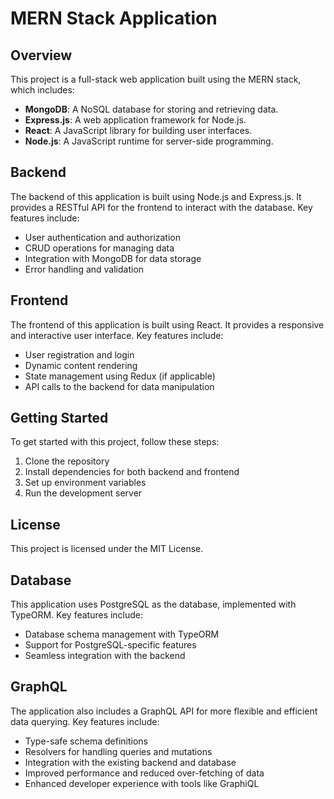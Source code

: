 # MERN Stack Application

## Overview

This project is a full-stack web application built using the MERN stack, which includes:

- **MongoDB**: A NoSQL database for storing and retrieving data.
- **Express.js**: A web application framework for Node.js.
- **React**: A JavaScript library for building user interfaces.
- **Node.js**: A JavaScript runtime for server-side programming.

## Backend

The backend of this application is built using Node.js and Express.js. It provides a RESTful API for the frontend to interact with the database. Key features include:

- User authentication and authorization
- CRUD operations for managing data
- Integration with MongoDB for data storage
- Error handling and validation

## Frontend

The frontend of this application is built using React. It provides a responsive and interactive user interface. Key features include:

- User registration and login
- Dynamic content rendering
- State management using Redux (if applicable)
- API calls to the backend for data manipulation

## Getting Started

To get started with this project, follow these steps:

1. Clone the repository
2. Install dependencies for both backend and frontend
3. Set up environment variables
4. Run the development server

## License

This project is licensed under the MIT License.
## Database

This application uses PostgreSQL as the database, implemented with TypeORM. Key features include:

- Database schema management with TypeORM
- Support for PostgreSQL-specific features
- Seamless integration with the backend

## GraphQL

The application also includes a GraphQL API for more flexible and efficient data querying. Key features include:

- Type-safe schema definitions
- Resolvers for handling queries and mutations
- Integration with the existing backend and database
- Improved performance and reduced over-fetching of data
- Enhanced developer experience with tools like GraphiQL